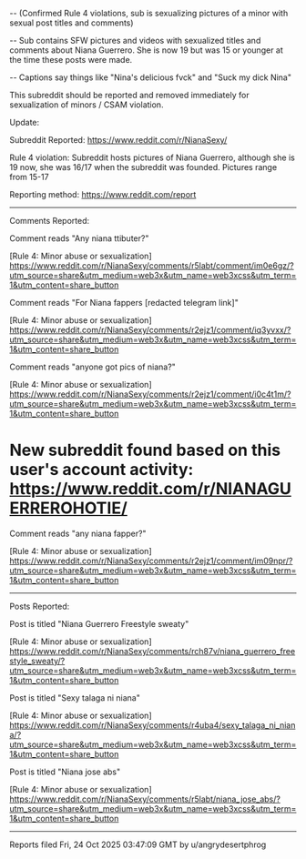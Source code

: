 -- (Confirmed Rule 4 violations, sub is sexualizing pictures of a minor with sexual post titles and comments)

-- Sub contains SFW pictures and videos with sexualized titles and comments about Niana Guerrero. She is now 19 but was 15 or younger at the time these posts were made.

-- Captions say things like "Nina's delicious fvck" and "Suck my dick Nina"

This subreddit should be reported and removed immediately for sexualization of minors / CSAM violation.

Update:

Subreddit Reported: https://www.reddit.com/r/NianaSexy/

Rule 4 violation: Subreddit hosts pictures of Niana Guerrero, although she is 19 now, she was 16/17 when the subreddit was founded. Pictures range from 15-17


Reporting method: https://www.reddit.com/report

------

Comments Reported: 

Comment reads "Any niana ttibuter?"

[Rule 4: Minor abuse or sexualization] https://www.reddit.com/r/NianaSexy/comments/r5labt/comment/im0e6gz/?utm_source=share&utm_medium=web3x&utm_name=web3xcss&utm_term=1&utm_content=share_button

Comment reads "For Niana fappers [redacted telegram link]"

[Rule 4: Minor abuse or sexualization] https://www.reddit.com/r/NianaSexy/comments/r2ejz1/comment/iq3yvxx/?utm_source=share&utm_medium=web3x&utm_name=web3xcss&utm_term=1&utm_content=share_button

Comment reads "anyone got pics of niana?"

[Rule 4: Minor abuse or sexualization] https://www.reddit.com/r/NianaSexy/comments/r2ejz1/comment/i0c4t1m/?utm_source=share&utm_medium=web3x&utm_name=web3xcss&utm_term=1&utm_content=share_button

# New subreddit found based on this user's account activity: https://www.reddit.com/r/NIANAGUERREROHOTIE/

Comment reads "any niana fapper?"

[Rule 4: Minor abuse or sexualization] https://www.reddit.com/r/NianaSexy/comments/r2ejz1/comment/im09npr/?utm_source=share&utm_medium=web3x&utm_name=web3xcss&utm_term=1&utm_content=share_button

------

Posts Reported: 

Post is titled "Niana Guerrero Freestyle sweaty"

[Rule 4: Minor abuse or sexualization] https://www.reddit.com/r/NianaSexy/comments/rch87v/niana_guerrero_freestyle_sweaty/?utm_source=share&utm_medium=web3x&utm_name=web3xcss&utm_term=1&utm_content=share_button

Post is titled "Sexy talaga ni niana"

[Rule 4: Minor abuse or sexualization] https://www.reddit.com/r/NianaSexy/comments/r4uba4/sexy_talaga_ni_niana/?utm_source=share&utm_medium=web3x&utm_name=web3xcss&utm_term=1&utm_content=share_button

Post is titled "Niana jose abs"

[Rule 4: Minor abuse or sexualization] https://www.reddit.com/r/NianaSexy/comments/r5labt/niana_jose_abs/?utm_source=share&utm_medium=web3x&utm_name=web3xcss&utm_term=1&utm_content=share_button


------

Reports filed Fri, 24 Oct 2025 03:47:09 GMT by u/angrydesertphrog